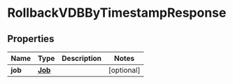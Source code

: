 

# RollbackVDBByTimestampResponse


## Properties

Name | Type | Description | Notes
------------ | ------------- | ------------- | -------------
**job** | [**Job**](Job.md) |  |  [optional]



